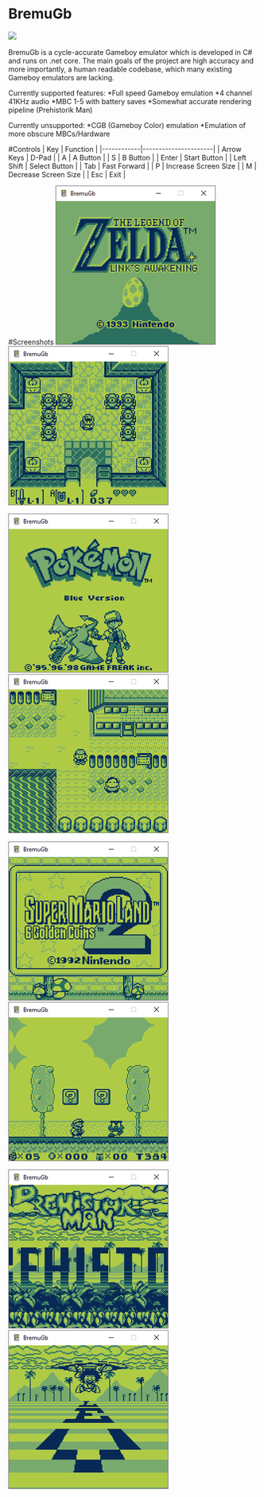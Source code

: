 # BremuGb
![](https://github.com/Briensturm/BremuGb/workflows/.NET%20Core/badge.svg)

BremuGb is a cycle-accurate Gameboy emulator which is developed in C# and runs on .net core.
The main goals of the project are high accuracy and more importantly, a human readable codebase, which many existing Gameboy emulators are lacking.

Currently supported features:
*Full speed Gameboy emulation
*4 channel 41KHz audio
*MBC 1-5 with battery saves
*Somewhat accurate rendering pipeline (Prehistorik Man)

Currently unsupported:
*CGB (Gameboy Color) emulation
*Emulation of more obscure MBCs/Hardware

#Controls
| Key        | Function             |
|------------|----------------------|
| Arrow Keys | D-Pad                |
| A          | A Button             |
| S          | B Button             |
| Enter      | Start Button         |
| Left Shift | Select Button        |
| Tab        | Fast Forward         |
| P          | Increase Screen Size |
| M          | Decrease Screen Size |
| Esc        | Exit                 |

#Screenshots
![alt text](https://github.com/Briensturm/BremuGb/raw/master/Docs/images/screen_zelda_1.png "Link's Awakening")
![alt text](https://github.com/Briensturm/BremuGb/raw/master/Docs/images/screen_zelda_2.png "Link's Awakening")

![alt text](https://github.com/Briensturm/BremuGb/raw/master/Docs/images/screen_pokemon_1.png "Pokemon")
![alt text](https://github.com/Briensturm/BremuGb/raw/master/Docs/images/screen_pokemon_2.png "Pokemon")

![alt text](https://github.com/Briensturm/BremuGb/raw/master/Docs/images/screen_mario_1.png "Mario")
![alt text](https://github.com/Briensturm/BremuGb/raw/master/Docs/images/screen_mario_2.png "Mario")

![alt text](https://github.com/Briensturm/BremuGb/raw/master/Docs/images/screen_prehistorik_1.png "Prehistorik Man")
![alt text](https://github.com/Briensturm/BremuGb/raw/master/Docs/images/screen_prehistorik_2.png "Prehistorik Man")

